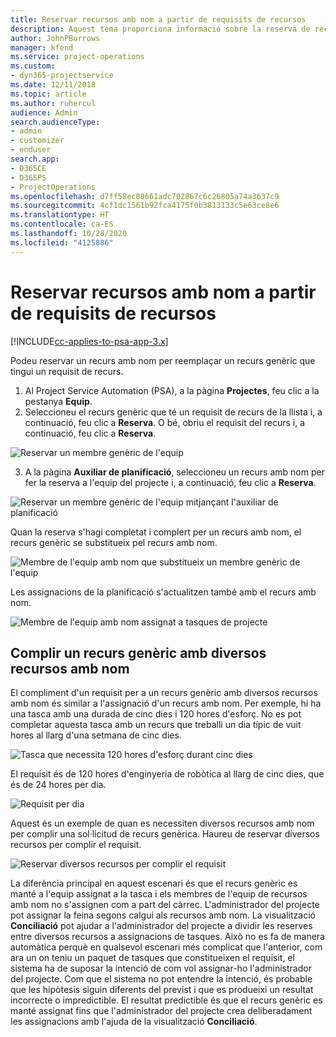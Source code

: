 ```yaml
---
title: Reservar recursos amb nom a partir de requisits de recursos
description: Aquest tema proporciona informació sobre la reserva de recursos amb nom per a un requisit de recurs genèric.
author: JohnPBurrows
manager: kfend
ms.service: project-operations
ms.custom:
- dyn365-projectservice
ms.date: 12/11/2018
ms.topic: article
ms.author: ruhercul
audience: Admin
search.audienceType:
- admin
- customizer
- enduser
search.app:
- D365CE
- D365PS
- ProjectOperations
ms.openlocfilehash: d7ff58ec08661adc702867c6c26805a74a3637c9
ms.sourcegitcommit: 4cf1dc1561b92fca4175f0b3813133c5e63ce8e6
ms.translationtype: HT
ms.contentlocale: ca-ES
ms.lasthandoff: 10/28/2020
ms.locfileid: "4125886"
---
```

# <a name="book-named-resources-from-resource-requirements"></a>Reservar recursos amb nom a partir de requisits de recursos

[!INCLUDE[cc-applies-to-psa-app-3.x](../includes/cc-applies-to-psa-app-3x.md)]

Podeu reservar un recurs amb nom per reemplaçar un recurs genèric que tingui un requisit de recurs.

1. Al Project Service Automation (PSA), a la pàgina **Projectes**, feu clic a la pestanya **Equip**.
2. Seleccioneu el recurs genèric que té un requisit de recurs de la llista i, a continuació, feu clic a **Reserva**. O bé, obriu el requisit del recurs i, a continuació, feu clic a **Reserva**.


![Reservar un membre genèric de l'equip](media/RM-how-to-14.png)


3. A la pàgina **Auxiliar de planificació**, seleccioneu un recurs amb nom per fer la reserva a l'equip del projecte i, a continuació, feu clic a **Reserva**.

![Reservar un membre genèric de l'equip mitjançant l'auxiliar de planificació](media/RM-how-to-15.png)

Quan la reserva s'hagi completat i complert per un recurs amb nom, el recurs genèric se substitueix pel recurs amb nom.

![Membre de l'equip amb nom que substitueix un membre genèric de l'equip](media/RM-how-to-16.png)

Les assignacions de la planificació s'actualitzen també amb el recurs amb nom.

![Membre de l'equip amb nom assignat a tasques de projecte](media/RM-how-to-17.png)

## <a name="fulfill-a-generic-resource-with-multiple-named-resources"></a>Complir un recurs genèric amb diversos recursos amb nom
El compliment d'un requisit per a un recurs genèric amb diversos recursos amb nom és similar a l'assignació d'un recurs amb nom. Per exemple, hi ha una tasca amb una durada de cinc dies i 120 hores d'esforç. No es pot completar aquesta tasca amb un recurs que treballi un dia típic de vuit hores al llarg d'una setmana de cinc dies. 

![Tasca que necessita 120 hores d'esforç durant cinc dies](media/RM-how-to-21.png)

El requisit és de 120 hores d'enginyeria de robòtica al llarg de cinc dies, que és de 24 hores per dia.

![Requisit per dia](media/RM-how-to-22.png)

Aquest és un exemple de quan es necessiten diversos recursos amb nom per complir una sol·licitud de recurs genèrica. Haureu de reservar diversos recursos per complir el requisit.

![Reservar diversos recursos per complir el requisit](media/RM-how-to-23.png)

La diferència principal en aquest escenari és que el recurs genèric es manté a l'equip assignat a la tasca i els membres de l'equip de recursos amb nom no s'assignen com a part del càrrec. L'administrador del projecte pot assignar la feina segons calgui als recursos amb nom. La visualització **Conciliació** pot ajudar a l'administrador del projecte a dividir les reserves entre diversos recursos a assignacions de tasques. Això no es fa de manera automàtica perquè en qualsevol escenari més complicat que l'anterior, com ara un on teniu un paquet de tasques que constitueixen el requisit, el sistema ha de suposar la intenció de com vol assignar-ho l'administrador del projecte. Com que el sistema no pot entendre la intenció, és probable que les hipòtesis siguin diferents del previst i que es produeixi un resultat incorrecte o impredictible. El resultat predictible és que el recurs genèric es manté assignat fins que l'administrador del projecte crea deliberadament les assignacions amb l'ajuda de la visualització **Conciliació**.


